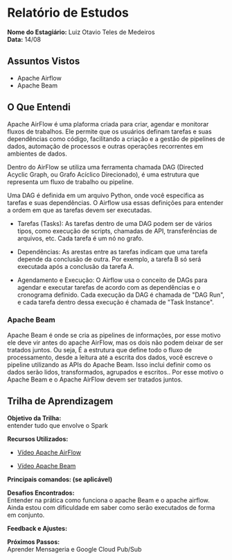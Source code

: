 # Relatório de Estudos

**Nome do Estagiário:** Luiz Otavio Teles de Medeiros  
**Data:** 14/08

## Assuntos Vistos

- Apache Airflow
- Apache Beam



## O Que Entendi

Apache AirFlow é uma plaforma criada para criar, agendar e monitorar fluxos de trabalhos. Ele permite que os usuários definam tarefas e suas dependências como código, facilitando a criação e a gestão de pipelines de dados, automação de processos e outras operações recorrentes em ambientes de dados.

Dentro do AirFlow se utiliza uma ferramenta chamada DAG (Directed Acyclic Graph, ou Grafo Acíclico Direcionado), é uma estrutura que representa um fluxo de trabalho ou pipeline.

Uma DAG é definida em um arquivo Python, onde você especifica as tarefas e suas dependências. O Airflow usa essas definições para entender a ordem em que as tarefas devem ser executadas.

- Tarefas (Tasks): As tarefas dentro de uma DAG podem ser de vários tipos, como execução de scripts, chamadas de API, transferências de arquivos, etc. Cada tarefa é um nó no grafo.

- Dependências: As arestas entre as tarefas indicam que uma tarefa depende da conclusão de outra. Por exemplo, a tarefa B só será executada após a conclusão da tarefa A.

- Agendamento e Execução: O Airflow usa o conceito de DAGs para agendar e executar tarefas de acordo com as dependências e o cronograma definido. Cada execução da DAG é chamada de "DAG Run", e cada tarefa dentro dessa execução é chamada de "Task Instance".


### Apache Beam 

Apache Beam é onde se cria as pipelines de informações, por esse motivo ele deve vir antes do apache AirFlow, mas os dois não podem deixar de ser tratados juntos. Ou seja, É a estrutura que define todo o fluxo de processamento, desde a leitura até a escrita dos dados, você escreve o pipeline utilizando as APIs do Apache Beam. Isso inclui definir como os dados serão lidos, transformados, agrupados e escritos.. Por esse motivo o Apache Beam e o Apache AirFlow devem ser tratados juntos.


## Trilha de Aprendizagem

**Objetivo da Trilha:**  
entender tudo que envolve o Spark



**Recursos Utilizados:**  
-  [Vídeo Apache AirFlow](https://www.youtube.com/watch?v=dT6evmg6sRU&list=PLLNidqMOzeD5yXv9lDtBM-VJ5-1F-ZdXI&index=4)

- [Vídeo Apache Beam](https://gnarus-video.4986a99d4a6ebf7ab87ee6461d95b58b.r2.cloudflarestorage.com/alura/540843112-sd.mp4?X-Amz-Algorithm=AWS4-HMAC-SHA256&X-Amz-Date=20240814T132553Z&X-Amz-SignedHeaders=host&X-Amz-Credential=099e678757b68a07f650f27240529bce%2F20240814%2Fus-east-1%2Fs3%2Faws4_request&X-Amz-Expires=604800&X-Amz-Signature=0711c8249af76f2afa90fe6b7726573abe2c0a7ca7ebdc36463e02a3a438a477)

**Principais comandos: (se aplicável)**  



**Desafios Encontrados:**  
Entender na prática como funciona o apache Beam e o apache airflow. Ainda estou com dificuldade em saber como serão executados de forma em conjunto.

**Feedback e Ajustes:**  


**Próximos Passos:**  
Aprender Mensageria e Google Cloud Pub/Sub
